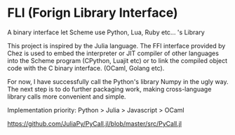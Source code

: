 # FLI (Forign Library Interface)

A binary interface let Scheme use Python, Lua, Ruby etc... 's Library

This project is inspired by the Julia language. The FFI interface provided by Chez is used to embed the interpreter or JIT compiler of other languages into the Scheme program (CPython, Luajit etc) or to link the compiled object code with the C binary interface. (OCaml, Golang etc).

For now, I have successfully call the Python's library Numpy in the ugly way. The next step is to do further packaging work, making cross-language library calls more convenient and simple.

Implementation priority: Python > Julia > Javascript > OCaml

https://github.com/JuliaPy/PyCall.jl/blob/master/src/PyCall.jl